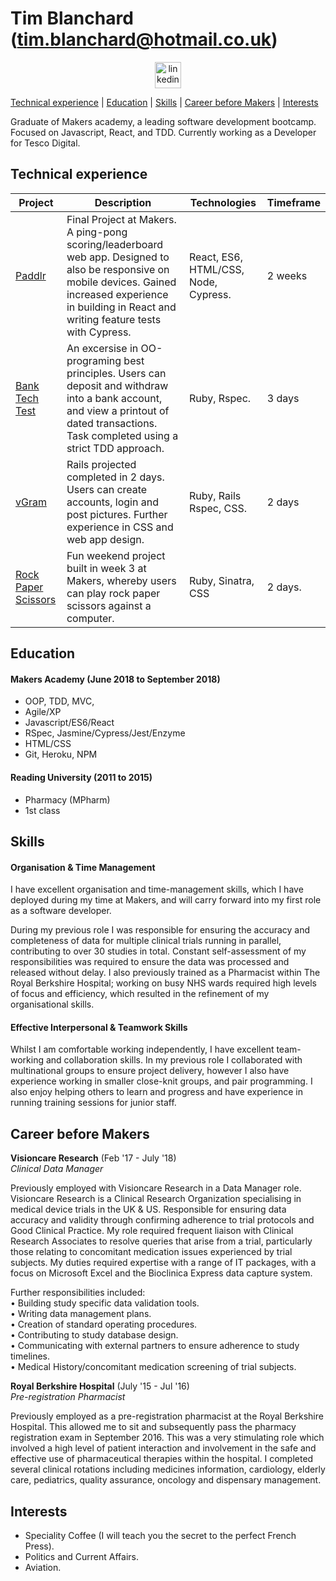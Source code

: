 # Tim Blanchard (tim.blanchard@hotmail.co.uk)<br>
<p align="center">
  <a href="https://www.linkedin.com/in/tim-blanchard/">
  <img src="https://www.iconfinder.com/data/icons/free-social-icons/67/linkedin_circle_color-512.png" alt="linkedin" hspace="50" height="42" width="42"></a>

[Technical experience](#technical) | [Education](#education) | [Skills](#skills) | [Career before Makers](#career) | [Interests](#interests)  

Graduate of Makers academy, a leading software development bootcamp. Focused on Javascript, React, and TDD. Currently working as a Developer for Tesco Digital.
## <a name="technical"></a>Technical experience
| Project  | Description |       Technologies | Timeframe 
| ------------- | ------------- | ------------| ---------|
| [Paddlr](https://github.com/paddlr/paddlr)  | Final Project at Makers. A ping-pong scoring/leaderboard web app.  Designed to also be responsive on mobile devices. Gained increased experience in building in React and writing feature tests with Cypress.   |      React, ES6, HTML/CSS, Node, Cypress. | 2 weeks
| [Bank Tech Test](https://github.com/tblanchard01/bank_tech_test)  | An excersise in OO-programing best principles. Users can deposit and withdraw into a bank account, and view a printout of dated transactions. Task completed using a strict TDD approach.   | Ruby, Rspec.| 3 days
| [vGram](https://github.com/tblanchard01/instagram-challenge)  | Rails projected completed in 2 days. Users can create accounts,  login and post pictures. Further experience in CSS and web app design.   | Ruby, Rails Rspec, CSS. | 2 days 
|[Rock Paper Scissors](https://github.com/tblanchard01/rps-challenge) | Fun weekend project built in week 3 at Makers, whereby users can play rock paper scissors against a computer.   |Ruby, Sinatra, CSS  | 2 days. 
  





## Education  
#### Makers Academy (June 2018 to September 2018)

- OOP, TDD, MVC, 
- Agile/XP
- Javascript/ES6/React
- RSpec, Jasmine/Cypress/Jest/Enzyme
- HTML/CSS
- Git, Heroku, NPM

#### Reading University (2011 to 2015)

- Pharmacy (MPharm)
- 1st class 

## Skills 

#### Organisation & Time Management

I have excellent organisation and time-management skills, which I have deployed during my time at Makers, and will carry forward into my first role as a software developer. 

During my previous role I was responsible for ensuring the accuracy and completeness of data for multiple clinical trials running in parallel, contributing to over 30 studies in total. Constant self-assessment of my responsibilities was required to ensure the data was processed and released without delay. I also previously trained as a Pharmacist within The Royal Berkshire Hospital; working on busy NHS wards required high levels of focus and efficiency, which resulted in the refinement of my organisational skills.



#### Effective Interpersonal & Teamwork Skills ## 

Whilst I am comfortable working independently, I have excellent team-working and collaboration skills. In my previous role I collaborated with multinational groups to ensure project delivery, however I also have experience working in smaller close-knit groups, and pair programming. I also enjoy helping others to learn and progress and have experience in running training sessions for junior staff.
## Career before Makers <a name="career">

**Visioncare Research** (Feb '17 - July '18)<br/>*Clinical Data Manager*


 Previously employed with Visioncare Research in a Data Manager role. Visioncare Research is a Clinical Research Organization specialising in medical device trials in the UK & US. Responsible for ensuring data accuracy and validity through confirming adherence to trial protocols and Good Clinical Practice. My role required frequent liaison with Clinical Research Associates to resolve queries that arise from a trial, particularly those relating to concomitant medication issues experienced by trial subjects. My duties required expertise with a range of IT packages, with a focus on Microsoft Excel and the Bioclinica Express data capture system.  

Further responsibilities included:  
• Building study specific data validation tools.  
• Writing data management plans.  
• Creation of standard operating procedures.  
• Contributing to study database design.  
• Communicating with external partners to ensure adherence to study timelines.  
• Medical History/concomitant medication screening of trial subjects.

**Royal Berkshire Hospital** (July '15 - Jul '16)<br/>*Pre-registration Pharmacist*

Previously employed as a pre-registration pharmacist at the Royal Berkshire Hospital. This allowed me to sit and subsequently pass the pharmacy registration exam in September 2016. This was a very stimulating role which involved a high level of patient interaction and involvement in the safe and effective use of pharmaceutical therapies within the hospital. I completed several clinical rotations including medicines information, cardiology, elderly care, pediatrics, quality assurance, oncology and dispensary management.

## Interests

-   Speciality Coffee (I will teach you the secret to the perfect French Press).
-   Politics and Current Affairs.
 -   Aviation.


